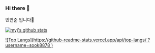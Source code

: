### Hi there 👋
민연준 입니다🤭

  [![myj's github stats](https://github-readme-stats.vercel.app/api?username=sook8878&theme=tokyonight&show_icons=true)](https://github.com/sook8878/github-readme-stats)
  
  [![Top Langs](https://github-readme-stats.vercel.app/api/top-langs/ ?username=sook8878 )](https://github.com/sook8878/github-readme-stats)


<!--
**sook8878/sook8878** is a ✨ _special_ ✨ repository because its `README.md` (this file) appears on your GitHub profile.

Here are some ideas to get you started:

- 🔭 I’m currently working on ...
- 🌱 I’m currently learning ...
- 👯 I’m looking to collaborate on ...
- 🤔 I’m looking for help with ...
- 💬 Ask me about ...
- 📫 How to reach me: ...
- 😄 Pronouns: ...
- ⚡ Fun fact: ...
-->
